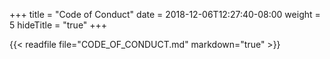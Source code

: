 +++
title = "Code of Conduct"
date = 2018-12-06T12:27:40-08:00
weight = 5
hideTitle = "true"
+++

{{< readfile file="CODE_OF_CONDUCT.md" markdown="true" >}}
